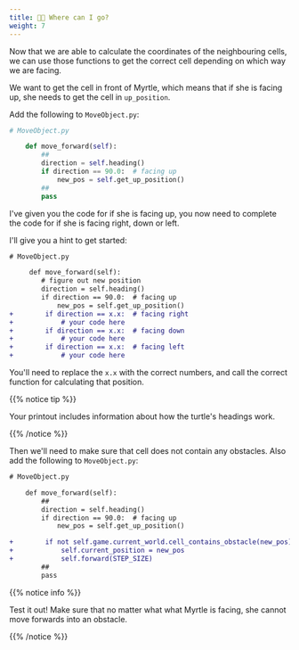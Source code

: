 ```yaml
---
title: 🤷🏾 Where can I go?
weight: 7
---
```


Now that we are able to calculate the coordinates of the neighbouring cells, we can use those functions to get the correct cell depending on which way we are facing.

We want to get the cell in front of Myrtle, which means that if she is facing up, she needs to get the cell in `up_position`.

Add the following to `MoveObject.py`:

```python
# MoveObject.py

    def move_forward(self):
        ##
        direction = self.heading()
        if direction == 90.0:  # facing up
            new_pos = self.get_up_position()
        ##
        pass
```

I've given you the code for if she is facing up, you now need to complete the code for if she is facing right, down or left.

I'll give you a hint to get started:

```diff
# MoveObject.py

     def move_forward(self):
        # figure out new position
        direction = self.heading()
        if direction == 90.0:  # facing up
            new_pos = self.get_up_position()
+        if direction == x.x:  # facing right
+            # your code here
+        if direction == x.x:  # facing down
+            # your code here
+        if direction == x.x:  # facing left
+            # your code here
```

You'll need to replace the `x.x` with the correct numbers, and call the correct function for calculating that position.

{{% notice tip %}}

Your printout includes information about how the turtle's headings work.

{{% /notice %}}

Then we'll need to make sure that cell does not contain any obstacles.
Also add the following to `MoveObject.py`:

```diff
# MoveObject.py

    def move_forward(self):
        ##
        direction = self.heading()
        if direction == 90.0:  # facing up
            new_pos = self.get_up_position()

+        if not self.game.current_world.cell_contains_obstacle(new_pos):
+            self.current_position = new_pos
+            self.forward(STEP_SIZE)
        ##
        pass
```

{{% notice info %}}

Test it out! Make sure that no matter what what Myrtle is facing, she cannot move forwards into an obstacle.

{{% /notice %}}

